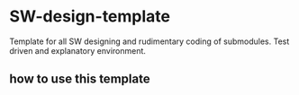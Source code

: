 # SW-design-template
Template for all SW designing and rudimentary coding of submodules. Test driven and explanatory environment.

## how to use this template
